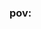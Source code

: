 ### pov:

<!--
**ihaxgameszs/ihaxgameszs** is a ✨ _special_ ✨ repository because its `README.md` (this file) appears on your GitHub profile.

Here are some ideas to get you started:

- 🔭 I’m currently working on ProJect Aurora ...
- 🌱 I’m currently learning python...
- 🤔 I’m looking for help with ...
- 💬 Ask me about nothing ...
- 📫 How to reach me:ihaxgameszs#8175 ...

[![Anurag's GitHub stats](https://github-readme-stats.vercel.app/api?ihaxgameszs=anuraghazra)](https://github.com/anuraghazra/github-readme-stats)
